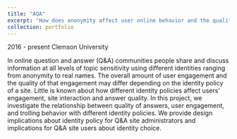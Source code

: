 ```yaml
---
title: "AQA"
excerpt: "How does anonymity affect user online behavior and the quality of user-generated content? <br/><img src='/images/anonymity.jpg' width='400'>"
collection: portfolio
---
```

2016 - present  Clemson University

In online question and answer (Q&A) communities people share and discuss information at all levels of topic sensitivity using different identities ranging from anonymity to real names. 
The overall amount of user engagement and the quality of that engagement may differ depending on the identity policy of a site. 
Little is known about how different identity policies affect users' engagement, site interaction and answer quality. 
In this project, we investigate the relationship between quality of answers, user engagement, and trolling behavior with different identity policies. 
We provide design implications about identity policy for Q&A site administrators and implications for Q&A site users about identity choice.
